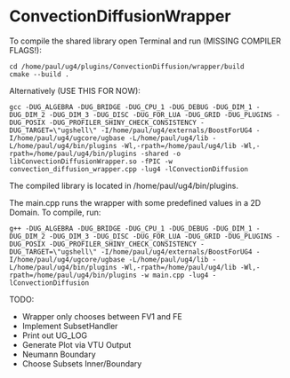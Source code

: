 # ConvectionDiffusionWrapper

To compile the shared library open Terminal and run (MISSING COMPILER FLAGS!):
```
cd /home/paul/ug4/plugins/ConvectionDiffusion/wrapper/build
cmake --build .
```
Alternatively (USE THIS FOR NOW):
```
gcc -DUG_ALGEBRA -DUG_BRIDGE -DUG_CPU_1 -DUG_DEBUG -DUG_DIM_1 -DUG_DIM_2 -DUG_DIM_3 -DUG_DISC -DUG_FOR_LUA -DUG_GRID -DUG_PLUGINS -DUG_POSIX -DUG_PROFILER_SHINY_CHECK_CONSISTENCY -DUG_TARGET=\"ugshell\" -I/home/paul/ug4/externals/BoostForUG4 -I/home/paul/ug4/ugcore/ugbase -L/home/paul/ug4/lib -L/home/paul/ug4/bin/plugins -Wl,-rpath=/home/paul/ug4/lib -Wl,-rpath=/home/paul/ug4/bin/plugins -shared -o libConvectionDiffusionWrapper.so -fPIC -w convection_diffusion_wrapper.cpp -lug4 -lConvectionDiffusion
```

The compiled library is located in /home/paul/ug4/bin/plugins.

The main.cpp runs the wrapper with some predefined values in a 2D Domain. To compile, run:
```
g++ -DUG_ALGEBRA -DUG_BRIDGE -DUG_CPU_1 -DUG_DEBUG -DUG_DIM_1 -DUG_DIM_2 -DUG_DIM_3 -DUG_DISC -DUG_FOR_LUA -DUG_GRID -DUG_PLUGINS -DUG_POSIX -DUG_PROFILER_SHINY_CHECK_CONSISTENCY -DUG_TARGET=\"ugshell\" -I/home/paul/ug4/externals/BoostForUG4 -I/home/paul/ug4/ugcore/ugbase -L/home/paul/ug4/lib -L/home/paul/ug4/bin/plugins -Wl,-rpath=/home/paul/ug4/lib -Wl,-rpath=/home/paul/ug4/bin/plugins -w main.cpp -lug4 -lConvectionDiffusion
```

TODO: 
* Wrapper only chooses between FV1 and FE
* Implement SubsetHandler  
* Print out UG_LOG
* Generate Plot via VTU Output
* Neumann Boundary
* Choose Subsets Inner/Boundary

